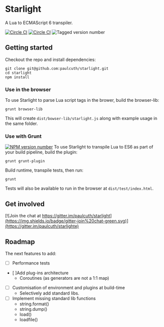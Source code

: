 # Starlight

A Lua to ECMAScript 6 transpiler.

[![Circle CI](https://img.shields.io/circleci/project/paulcuth/starlight/master.svg?label=master)](https://circleci.com/gh/paulcuth/starlight/tree/master) [![Circle CI](https://img.shields.io/circleci/project/paulcuth/starlight/dev.svg?label=dev)](https://circleci.com/gh/paulcuth/starlight/tree/dev) ![Tagged version number](https://img.shields.io/github/tag/paulcuth/starlight.svg?color=brightgreen)



## Getting started
Checkout the repo and install dependencies:
```
git clone git@github.com:paulcuth/starlight.git
cd starlight
npm install
```

### Use in the browser
To use Starlight to parse Lua script tags in the brower, build the browser-lib:
```
grunt browser-lib
```
This will create `dist/bowser-lib/starlight.js` along with example usage in the same folder.


### Use with Grunt
[![NPM version number](https://img.shields.io/npm/v/grunt-starlight.svg?label=grunt)](https://www.npmjs.com/package/grunt-starlight)
To use Starlight to transpile Lua to ES6 as part of your build pipeline, build the plugin:
```
grunt grunt-plugin
```

Build runtime, transpile tests, then run:
```
grunt
```

Tests will also be available to run in the browser at `dist/test/index.html`.

## Get involved
[![Join the chat at https://gitter.im/paulcuth/starlight](https://img.shields.io/badge/gitter-join%20chat-green.svg)](https://gitter.im/paulcuth/starlighte)



## Roadmap
The next features to add:

- [ ] Performance tests
- [ ]Add plug-ins architecture
	- Coroutines (as generators are not a 1:1 map)
- [ ] Customisation of environment and plugins at build-time
	- Selectively add standard libs.
- [ ] Implement missing standard lib functions
	- string.format()
	- string.dump()
	- load()
	- loadfile()

